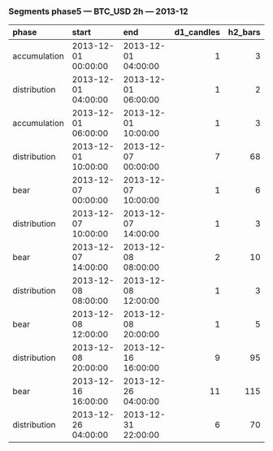 ### Segments phase5 — BTC_USD 2h — 2013-12

| phase        | start               | end                 |   d1_candles |   h2_bars |
|:-------------|:--------------------|:--------------------|-------------:|----------:|
| accumulation | 2013-12-01 00:00:00 | 2013-12-01 04:00:00 |            1 |         3 |
| distribution | 2013-12-01 04:00:00 | 2013-12-01 06:00:00 |            1 |         2 |
| accumulation | 2013-12-01 06:00:00 | 2013-12-01 10:00:00 |            1 |         3 |
| distribution | 2013-12-01 10:00:00 | 2013-12-07 00:00:00 |            7 |        68 |
| bear         | 2013-12-07 00:00:00 | 2013-12-07 10:00:00 |            1 |         6 |
| distribution | 2013-12-07 10:00:00 | 2013-12-07 14:00:00 |            1 |         3 |
| bear         | 2013-12-07 14:00:00 | 2013-12-08 08:00:00 |            2 |        10 |
| distribution | 2013-12-08 08:00:00 | 2013-12-08 12:00:00 |            1 |         3 |
| bear         | 2013-12-08 12:00:00 | 2013-12-08 20:00:00 |            1 |         5 |
| distribution | 2013-12-08 20:00:00 | 2013-12-16 16:00:00 |            9 |        95 |
| bear         | 2013-12-16 16:00:00 | 2013-12-26 04:00:00 |           11 |       115 |
| distribution | 2013-12-26 04:00:00 | 2013-12-31 22:00:00 |            6 |        70 |